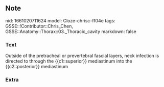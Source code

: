 ## Note
nid: 1661020711624
model: Cloze-chrisc-ff04e
tags: GSSE::!Contributor::Chris_Chen, GSSE::Anatomy::Thorax::03._Thoracic_cavity
markdown: false

### Text
<div class="toggle">
  Outside of the pretracheal or prevertebral fascial layers, neck
  infection is directed to through the {{c1::superior}} mediastinum
  into the {{c2::posterior}} mediastinum
</div>

### Extra

